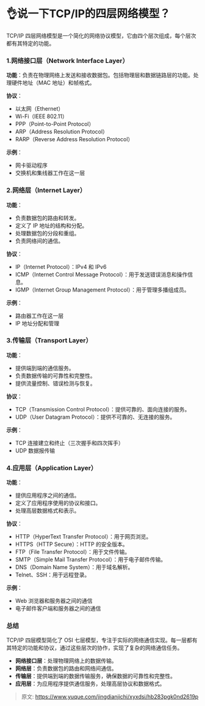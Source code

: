# 👌说一下TCP/IP的四层网络模型？

TCP/IP 四层网络模型是一个简化的网络协议模型，它由四个层次组成，每个层次都有其特定的功能。

### 1.**网络接口层（Network Interface Layer）**
**功能**：负责在物理网络上发送和接收数据包。包括物理层和数据链路层的功能。处理硬件地址（MAC 地址）和帧格式。

**协议**：

+ 以太网（Ethernet）
+ Wi-Fi（IEEE 802.11）
+ PPP（Point-to-Point Protocol）
+ ARP（Address Resolution Protocol）
+ RARP（Reverse Address Resolution Protocol）

**示例**：

+ 网卡驱动程序
+ 交换机和集线器工作在这一层

### 2.**网络层（Internet Layer）**
**功能**：

+ 负责数据包的路由和转发。
+ 定义了 IP 地址的结构和分配。
+ 处理数据包的分段和重组。
+ 负责网络间的通信。

**协议**：

+ IP（Internet Protocol）：IPv4 和 IPv6
+ ICMP（Internet Control Message Protocol）：用于发送错误消息和操作信息。
+ IGMP（Internet Group Management Protocol）：用于管理多播组成员。

**示例**：

+ 路由器工作在这一层
+ IP 地址分配和管理

### 3.**传输层（Transport Layer）**
**功能**：

+ 提供端到端的通信服务。
+ 负责数据传输的可靠性和完整性。
+ 提供流量控制、错误检测与恢复。

**协议**：

+ TCP（Transmission Control Protocol）：提供可靠的、面向连接的服务。
+ UDP（User Datagram Protocol）：提供不可靠的、无连接的服务。

**示例**：

+ TCP 连接建立和终止（三次握手和四次挥手）
+ UDP 数据报传输

### 4.**应用层（Application Layer）**
**功能**：

+ 提供应用程序之间的通信。
+ 定义了应用程序使用的协议和接口。
+ 处理高层数据格式和表示。

**协议**：

+ HTTP（HyperText Transfer Protocol）：用于网页浏览。
+ HTTPS（HTTP Secure）：HTTP 的安全版本。
+ FTP（File Transfer Protocol）：用于文件传输。
+ SMTP（Simple Mail Transfer Protocol）：用于电子邮件传输。
+ DNS（Domain Name System）：用于域名解析。
+ Telnet、SSH：用于远程登录。

**示例**：

+ Web 浏览器和服务器之间的通信
+ 电子邮件客户端和服务器之间的通信

### 总结
TCP/IP 四层模型简化了 OSI 七层模型，专注于实际的网络通信实现。每一层都有其特定的功能和协议，通过这些层次的协作，实现了复杂的网络通信任务。

+ **网络接口层**：处理物理网络上的数据传输。
+ **网络层**：负责数据包的路由和网络间通信。
+ **传输层**：提供端到端的数据传输服务，确保数据的可靠性和完整性。
+ **应用层**：为应用程序提供通信服务，处理高层协议和数据格式。



> 原文: <https://www.yuque.com/jingdianjichi/xyxdsi/hb283pgk0nd2619p>